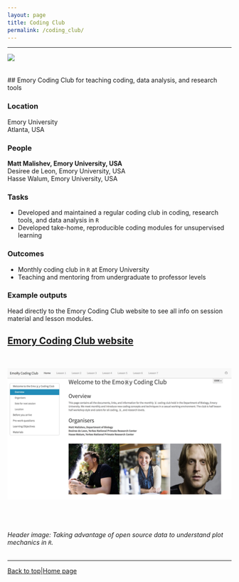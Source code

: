 ```yaml
---
layout: page
title: Coding Club
permalink: /coding_club/
---
```

<a id="top"></a>

******  
![](coding_club_header.png)

<br>
## Emory Coding Club for teaching coding, data analysis, and research tools  

### Location  

Emory University  
Atlanta, USA  

### People  

**Matt Malishev, Emory University, USA**    
Desiree de Leon, Emory University, USA    
Hasse Walum, Emory University, USA  

### Tasks   

* Developed and maintained a regular coding club in coding, research tools, and data analysis in `R`  
* Developed take-home, reproducible coding modules for unsupervised learning        

### Outcomes    

* Monthly coding club in `R` at Emory University
* Teaching and mentoring from undergraduate to professor levels        

### Example outputs  

Head directly to the Emory Coding Club website to see all info on session material and lesson modules.  

## [Emory Coding Club website](https://darwinanddavis.github.io/EmoRyCodingClub/index.html)    
<br>  

![](coding_club/coding_club1.jpg)
  
<br>  
<br>  

###### Header image: Taking advantage of open source data to understand plot mechanics in `R`.      
******  

[Back to top](#top)|[Home page](./index.md)
